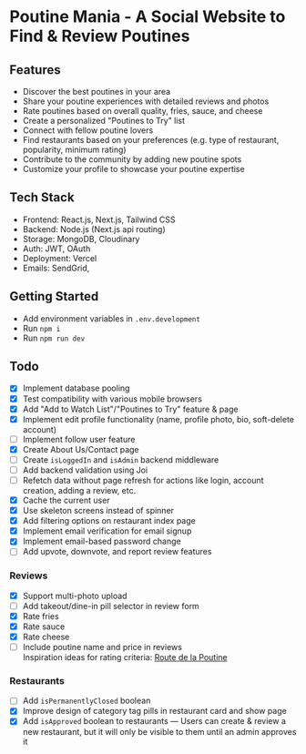 # Poutine Mania - A Social Website to Find & Review Poutines

## Features
- Discover the best poutines in your area
- Share your poutine experiences with detailed reviews and photos
- Rate poutines based on overall quality, fries, sauce, and cheese
- Create a personalized "Poutines to Try" list
- Connect with fellow poutine lovers
- Find restaurants based on your preferences (e.g. type of restaurant, popularity, minimum rating)
- Contribute to the community by adding new poutine spots
- Customize your profile to showcase your poutine expertise

## Tech Stack
- Frontend: React.js, Next.js, Tailwind CSS
- Backend: Node.js (Next.js api routing)
- Storage: MongoDB, Cloudinary
- Auth: JWT, OAuth
- Deployment: Vercel
- Emails: SendGrid,

## Getting Started
- Add environment variables in `.env.development`
- Run `npm i`
- Run `npm run dev`

## Todo
- [X] Implement database pooling
- [X] Test compatibility with various mobile browsers
- [X] Add "Add to Watch List"/"Poutines to Try" feature & page
- [X] Implement edit profile functionality (name, profile photo, bio, soft-delete account)
- [ ] Implement follow user feature
- [X] Create About Us/Contact page
- [ ] Create `isLoggedIn` and `isAdmin` backend middleware
- [ ] Add backend validation using Joi
- [ ] Refetch data without page refresh for actions like login, account creation, adding a review, etc.
- [X] Cache the current user
- [X] Use skeleton screens instead of spinner
- [X] Add filtering options on restaurant index page
- [X] Implement email verification for email signup
- [X] Implement email-based password change
- [ ] Add upvote, downvote, and report review features

### Reviews
- [X] Support multi-photo upload
- [ ] Add takeout/dine-in pill selector in review form
- [X] Rate fries
- [X] Rate sauce
- [X] Rate cheese
- [ ] Include poutine name and price in reviews  
Inspiration ideas for rating criteria: [Route de la Poutine](http://www.routedelapoutine.com/)

### Restaurants
- [ ] Add `isPermanentlyClosed` boolean
- [X] Improve design of category tag pills in restaurant card and show page
- [X] Add `isApproved` boolean to restaurants — Users can create & review a new restaurant, but it will only be visible to them until an admin approves it
